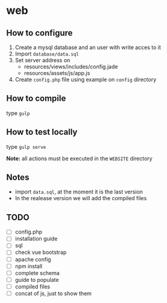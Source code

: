 # web

## How to configure
1. Create a mysql database and an user with write acces to it
2. Import `database/data.sql`
3. Set server address on
    * resources/views/includes/config.jade
    * resources/assets/js/app.js
4. Create `config.php` file using example on `config` directory

## How to compile
type `gulp`

## How to test locally
type `gulp serve`

**Note:** all actions must be executed in the `WEBSITE` directory

## Notes
* import `data.sql`, at the moment it is the last version
* In the realease version we will add the compiled files

## TODO
- [ ] config.php
- [ ] installation guide
- [ ] sql
- [ ] check vue bootstrap
- [ ] apache config
- [ ] npm install
- [ ] complete schema
- [ ] guide to populate
- [ ] compiled files
- [ ] concat of js, just to show them
